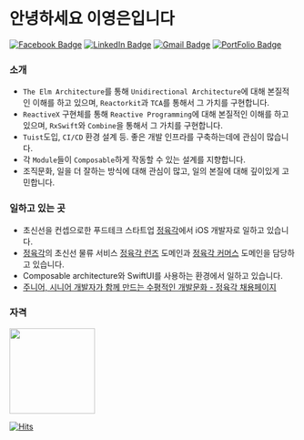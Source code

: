 # 안녕하세요 이영은입니다

[![Facebook Badge](https://img.shields.io/badge/-Facebook-1877f2?style=for-the-badge&logo=facebook&logoColor=white&link=https://www.facebook.com/Monsteel1212/)](https://www.facebook.com/Monsteel1212/)
[![LinkedIn Badge](https://img.shields.io/badge/-LinkedIn-blue?style=for-the-badge&logo=linkedin&link=https://www.linkedin.com/in/%EC%98%81%EC%9D%80-%EC%9D%B4-2959b0214)](https://www.linkedin.com/in/%EC%98%81%EC%9D%80-%EC%9D%B4-2959b0214)
[![Gmail Badge](https://img.shields.io/badge/-Gmail-c14438?logo=Gmail&logoColor=white&link=mailto:1cktmdgh2@gmail.com&style=for-the-badge)](mailto:dev.e0eun@gmail.com)
[![PortFolio Badge](https://img.shields.io/badge/-PortFolio-yellow?style=for-the-badge&logo=notion&link=https://www.notion.so/monsteel/6aa947ba72674aa5bdb9cb95c888c3b4)](https://www.notion.so/monsteel/6aa947ba72674aa5bdb9cb95c888c3b4)
 
### 소개
* `The Elm Architecture`를 통해 `Unidirectional Architecture`에 대해 본질적인 이해를 하고 있으며, `Reactorkit`과 `TCA`를 통해서 그 가치를 구현합니다.
* `ReactiveX` 구현체를 통해 `Reactive Programming`에 대해 본질적인 이해를 하고 있으며, `RxSwift`와 `Combine`을 통해서 그 가치를 구현합니다.
* `Tuist`도입, `CI/CD` 환경 설계 등. 좋은 개발 인프라를 구축하는데에 관심이 많습니다.
* 각 `Module`들이 `Composable`하게 작동할 수 있는 설계를 지향합니다.
* 조직문화, 일을 더 잘하는 방식에 대해 관심이 많고, 일의 본질에 대해 깊이있게 고민합니다.

### 일하고 있는 곳
* 초신선을 컨셉으로한 푸드테크 스타트업 [정육각](https://team.jeongyookgak.com/)에서 iOS 개발자로 일하고 있습니다.
* [정육각](https://team.jeongyookgak.com/)의 초신선 물류 서비스 [정육각 런즈](https://jygruns.oopy.io/) 도메인과 [정육각 커머스](https://jeongyookgak.com/index) 도메인을 담당하고 있습니다.
* Composable architecture와 SwiftUI를 사용하는 환경에서 일하고 있습니다.
* [주니어, 시니어 개발자가 함께 만드는 수평적인 개발문화 - 정육각 채용페이지](https://jeongyookgak.oopy.io/92f6180c-8ea9-4fb4-8af2-e4f9ed7ca2f3)


### 자격
<img src="https://user-images.githubusercontent.com/52942409/123717393-b9a2c880-d8b7-11eb-9d2f-a5963136aeea.gif" height="150">



[![Hits](https://hits.seeyoufarm.com/api/count/incr/badge.svg?url=https://github.com/Monsteel)](https://github.com/Monsteel)


